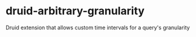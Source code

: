 # druid-arbitrary-granularity
Druid extension that allows custom time intervals for a query's granularity
